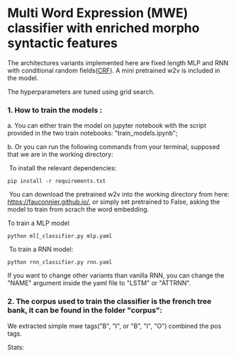 # Multi Word Expression (MWE) classifier with enriched morpho syntactic features 

The architectures variants implemented here are fixed length MLP and RNN with conditional random fields([CRF](https://arxiv.org/abs/1508.01991)). A mini pretrained w2v is included in the model.

 The hyperparameters are tuned using grid search. 

### 1. How to train the models :

a. You can either train the model on jupyter notebook with the script provided in the two train notebooks: "train_models.ipynb";

b. Or you can run the following commands from your terminal, supposed that we are in the working directory:

​     To install the relevant dependencies:

```
pip install -r requirements.txt
```

​    You can download the pretrained w2v into the working directory from here: https://fauconnier.github.io/, or simply set pretrained to False, asking the model to train from scrach the word embedding.

  To train a MLP model

```
python ml[_classifier.py mlp.yaml
```

​     To train a RNN model:

```
python rnn_classifier.py rnn.yaml
```

If you want to change other variants than vanilla RNN, you can change the "NAME" argument inside the yaml file to "LSTM" or "ATTRNN".

### 2. The corpus used to train the classifier is the french tree bank, it can be found in the folder "corpus":

We extracted simple mwe tags("B", "I", or "B", "I", "O") combined the pos tags. 

Stats:


```





